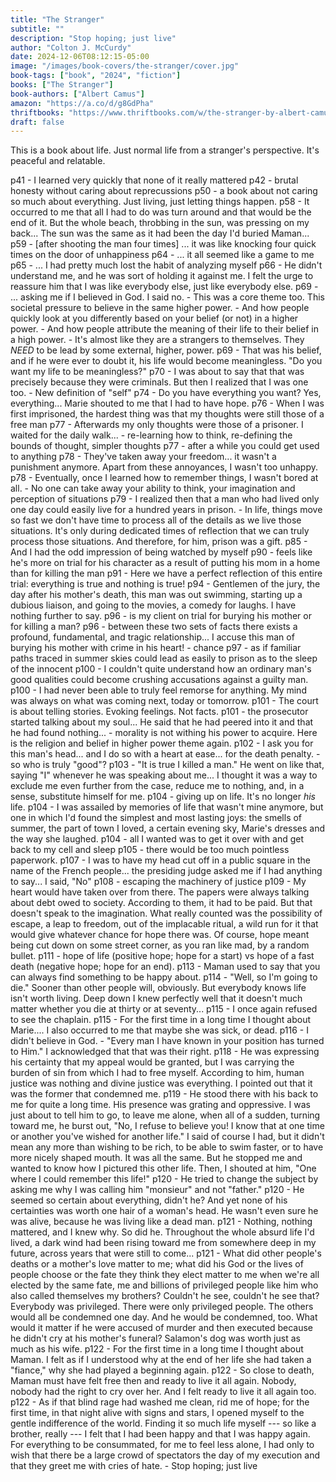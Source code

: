 ```yaml
---
title: "The Stranger"
subtitle: ""
description: "Stop hoping; just live"
author: "Colton J. McCurdy"
date: 2024-12-06T08:12:15-05:00
image: "/images/book-covers/the-stranger/cover.jpg"
book-tags: ["book", "2024", "fiction"]
books: ["The Stranger"]
book-authors: ["Albert Camus"]
amazon: "https://a.co/d/g8GdPha"
thriftbooks: "https://www.thriftbooks.com/w/the-stranger-by-albert-camus/247130/?resultid=ce524b08-e114-4ba0-b641-c4e1409f52e1#edition=2269422&idiq=3430608"
draft: false
---
```



This is a book about life. Just normal life from a stranger's perspective. It's peaceful and relatable.

p41 - I learned very quickly that none of it really mattered
p42 - brutal honesty without caring about reprecussions
p50 - a book about not caring so much about everything. Just living, just letting things happen.
p58 - It occurred to me that all I had to do was turn around and that would be the end of it. But the whole beach, throbbing in the sun, was pressing on my back... The sun was the same as it had been the day I'd buried Maman...
p59 - [after shooting the man four times] ... it was like knocking four quick times on the door of unhappiness
p64 - ... it all seemed like a game to me
p65 - ... I had pretty much lost the habit of analyzing myself
p66 - He didn't understand me, and he was sort of holding it against me. I felt the urge to reassure him that I was like everybody else, just like everybody else.
p69 - ... asking me if I believed in God. I said no.
    - This was a core theme too. This societal pressure to believe in the same higher power.
    - And how people quickly look at you differently based on your belief (or not) in a higher power.
    - And how people attribute the meaning of their life to their belief in a high power.
        - It's almost like they are a strangers to themselves. They _NEED_ to be lead by some external, higher, power.
p69 - That was his belief, and if he were ever to doubt it, his life would become meaningless. "Do you want my life to be meaningless?"
p70 - I was about to say that that was precisely because they were criminals. But then I realized that I was one too.
    - New definition of "self"
p74 - Do you have everything you want? Yes, everything... Marie shouted to me that I had to have hope.
p76 - When I was first imprisoned, the hardest thing was that my thoughts were still those of a free man
p77 - Afterwards my only thoughts were those of a prisoner. I waited for the daily walk...
    - re-learning how to think, re-defining the bounds of thought, simpler thoughts
p77 - after a while you could get used to anything
p78 - They've taken away your freedom... it wasn't a punishment anymore. Apart from these annoyances, I wasn't too unhappy.
p78 - Eventually, once I learned how to remember things, I wasn't bored at all.
    - No one can take away your ability to think, your imagination and perception of situations
p79 - I realized then that a man who had lived only one day could easily live for a hundred years in prison.
    - In life, things move so fast we don't have time to process all of the details as we live those situations. It's only during dedicated times of reflection that we can truly process those situations. And therefore, for him, prison was a gift.
p85 - And I had the odd impression of being watched by myself
p90 - feels like he's more on trial for his character as a result of putting his mom in a home than for killing the man
p91 - Here we have a perfect reflection of this entire trial: everything is true and nothing is true!
p94 - Gentlemen of the jury, the day after his mother's death, this man was out swimming, starting up a dubious liaison, and going to the movies, a comedy for laughs. I have nothing further to say.
p96 - is my client on trial for burying his mother or for killing a man?
p96 - between these two sets of facts there exists a profound, fundamental, and tragic relationship... I accuse this man of burying his mother with crime in his heart!
    - chance
p97 - as if familiar paths traced in summer skies could lead as easily to prison as to the sleep of the innocent
p100 - I couldn't quite understand how an ordinary man's good qualities could become crushing accusations against a guilty man.
p100 - I had never been able to truly feel remorse for anything. My mind was always on what was coming next, today or tomorrow.
p101 - The court is about telling stories. Evoking feelings. Not facts.
p101 - the prosecutor started talking about my soul... He said that he had peered into it and that he had found nothing...
    - morality is not withing his power to acquire. Here is the religion and belief in higher power theme again.
p102 - I ask you for this man's head... and I do so with a heart at ease... for the death penalty.
    - so who is truly "good"? 
p103 - "It is true I killed a man." He went on like that, saying "I" whenever he was speaking about me... I thought it was a way to exclude me even further from the case, reduce me to nothing, and, in a sense, substitute himself for me.
p104 - giving up on life. It's no longer _his_ life.
p104 - I was assailed by memories of life that wasn't mine anymore, but one in which I'd found the simplest and most lasting joys: the smells of summer, the part of town I loved, a certain evening sky, Marie's dresses and the way she laughed.
p104 - all I wanted was to get it over with and get back to my cell and sleep
p105 - there would be too much pointless paperwork.
p107 - I was to have my head cut off in a public square in the name of the French people... the presiding judge asked me if I had anything to say... I said, "No"
p108 - escaping the machinery of justice
p109 - My heart would have taken over from there. The papers were always talking about debt owed to society. According to them, it had to be paid. But that doesn't speak to the imagination. What really counted was the possibility of escape, a leap to freedom, out of the implacable ritual, a wild run for it that would give whatever chance for hope there was. Of course, hope meant being cut down on some street corner, as you ran like mad, by a random bullet.
p111 - hope of life (positive hope; hope for a start) vs hope of a fast death (negative hope; hope for an end).
p113 - Maman used to say that you can always find something to be happy about.
p114 - "Well, so I'm going to die." Sooner than other people will, obviously. But everybody knows life isn't worth living. Deep down I knew perfectly well that it doesn't much matter whether you die at thirty or at seventy...
p115 - I once again refused to see the chaplain.
p115 - For the first time in a long time I thought about Marie.... I also occurred to me that maybe she was sick, or dead.
p116 - I didn't believe in God.
    - "Every man I have known in your position has turned to Him." I acknowledged that that was their right.
p118 - He was expressing his certainty that my appeal would be granted, but I was carrying the burden of sin from which I had to free myself. According to him, human justice was nothing and divine justice was everything. I pointed out that it was the former that condemned me.
p119 - He stood there with his back to me for quite a long time. His presence was grating and oppressive. I was just about to tell him to go, to leave me alone, when all of a sudden, turning toward me, he burst out, "No, I refuse to believe you! I know that at one time or another you've wished for another life." I said of course I had, but it didn't mean any more than wishing to be rich, to be able to swim faster, or to have more nicely shaped mouth. It was all the same. But he stopped me and wanted to know how I pictured this other life. Then, I shouted at him, "One where I could remember this life!"
p120 - He tried to change the subject by asking me why I was calling him "monsieur" and not "father."
p120 - He seemed so certain about everything, didn't he? And yet none of his certainties was worth one hair of a woman's head. He wasn't even sure he was alive, because he was living like a dead man.
p121 - Nothing, nothing mattered, and I knew why. So did he. Throughout the whole absurd life I'd lived, a dark wind had been rising toward me from somewhere deep in my future, across years that were still to come...
p121 - What did other people's deaths or a mother's love matter to me; what did his God or the lives of people choose or the fate they think they elect matter to me when we're all elected by the same fate, me and billions of privileged people like him who also called themselves my brothers? Couldn't he see, couldn't he see that? Everybody was privileged. There were only privileged people. The others would all be condemned one day. And he would be condemned, too. What would it matter if he were accused of murder and then executed because he didn't cry at his mother's funeral? Salamon's dog was worth just as much as his wife.
p122 - For the first time in a long time I thought about Maman. I felt as if I understood why at the end of her life she had taken a "fiance," why she had played a beginning again.
p122 - So close to death, Maman must have felt free then and ready to live it all again. Nobody, nobody had the right to cry over her. And I felt ready to live it all again too.
p122 - As if that blind rage had washed me clean, rid me of hope; for the first time, in that night alive with signs and stars, I opened myself to the gentle indifference of the world. Finding it so much life myself --- so like a brother, really --- I felt that I had been happy and that I was happy again. For everything to be consummated, for me to feel less alone, I had only to wish that there be a large crowd of spectators the day of my execution and that they greet me with cries of hate.
    - Stop hoping; just live


